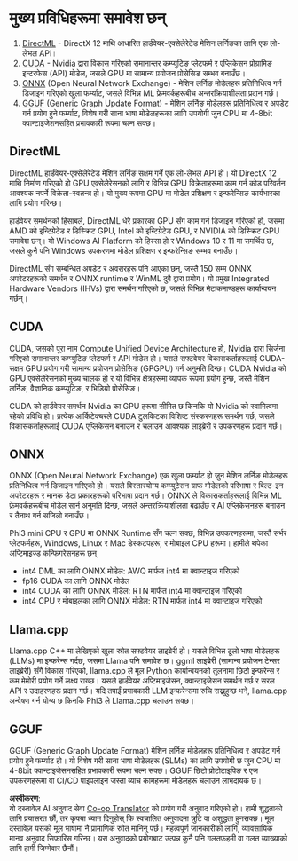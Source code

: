 <!--
CO_OP_TRANSLATOR_METADATA:
{
  "original_hash": "9841486ba4cf2590fabe609b925b00eb",
  "translation_date": "2025-05-09T08:18:31+00:00",
  "source_file": "md/01.Introduction/01/01.Understandingtech.md",
  "language_code": "ne"
}
-->
# मुख्य प्रविधिहरूमा समावेश छन्

1. [DirectML](https://learn.microsoft.com/windows/ai/directml/dml?WT.mc_id=aiml-138114-kinfeylo) - DirectX 12 माथि आधारित हार्डवेयर-एक्सेलेरेटेड मेशिन लर्निङका लागि एक लो-लेभल API।
2. [CUDA](https://blogs.nvidia.com/blog/what-is-cuda-2/) - Nvidia द्वारा विकास गरिएको समानान्तर कम्प्युटिङ प्लेटफर्म र एप्लिकेसन प्रोग्रामिङ इन्टरफेस (API) मोडेल, जसले GPU मा सामान्य प्रयोजन प्रोसेसिङ सम्भव बनाउँछ।
3. [ONNX](https://onnx.ai/) (Open Neural Network Exchange) - मेशिन लर्निङ मोडेलहरू प्रतिनिधित्व गर्न डिजाइन गरिएको खुला फर्म्याट, जसले विभिन्न ML फ्रेमवर्कहरूबीच अन्तरक्रियाशीलता प्रदान गर्छ।
4. [GGUF](https://github.com/ggerganov/ggml/blob/master/docs/gguf.md) (Generic Graph Update Format) - मेशिन लर्निङ मोडेलहरू प्रतिनिधित्व र अपडेट गर्न प्रयोग हुने फर्म्याट, विशेष गरी साना भाषा मोडेलहरूका लागि उपयोगी जुन CPU मा 4-8bit क्वान्टाइजेशनसहित प्रभावकारी रूपमा चल्न सक्छ।

## DirectML

DirectML हार्डवेयर-एक्सेलेरेटेड मेशिन लर्निङ सक्षम गर्ने एक लो-लेभल API हो। यो DirectX 12 माथि निर्माण गरिएको हो GPU एक्सेलेरेसनको लागि र विभिन्न GPU विक्रेताहरूमा काम गर्न कोड परिवर्तन आवश्यक नपर्ने विक्रेता-स्वतन्त्र हो। यो मुख्य रूपमा GPU मा मोडेल प्रशिक्षण र इन्फरेन्सिङ कार्यभारका लागि प्रयोग गरिन्छ।

हार्डवेयर समर्थनको हिसाबले, DirectML धेरै प्रकारका GPU सँग काम गर्न डिजाइन गरिएको हो, जसमा AMD को इन्टिग्रेटेड र डिस्क्रिट GPU, Intel को इन्टिग्रेटेड GPU, र NVIDIA को डिस्क्रिट GPU समावेश छन्। यो Windows AI Platform को हिस्सा हो र Windows 10 र 11 मा समर्थित छ, जसले कुनै पनि Windows उपकरणमा मोडेल प्रशिक्षण र इन्फरेन्सिङ सम्भव बनाउँछ।

DirectML सँग सम्बन्धित अपडेट र अवसरहरू पनि आएका छन्, जस्तै 150 सम्म ONNX अपरेटरहरूको समर्थन र ONNX runtime र WinML दुवै द्वारा प्रयोग। यो प्रमुख Integrated Hardware Vendors (IHVs) द्वारा समर्थन गरिएको छ, जसले विभिन्न मेटाकमाण्डहरू कार्यान्वयन गर्छन्।

## CUDA

CUDA, जसको पूरा नाम Compute Unified Device Architecture हो, Nvidia द्वारा सिर्जना गरिएको समानान्तर कम्प्युटिङ प्लेटफर्म र API मोडेल हो। यसले सफ्टवेयर विकासकर्ताहरूलाई CUDA-सक्षम GPU प्रयोग गरी सामान्य प्रयोजन प्रोसेसिङ (GPGPU) गर्न अनुमति दिन्छ। CUDA Nvidia को GPU एक्सेलेरेसनको मुख्य चालक हो र यो विभिन्न क्षेत्रहरूमा व्यापक रूपमा प्रयोग हुन्छ, जस्तै मेशिन लर्निङ, वैज्ञानिक कम्प्युटिङ, र भिडियो प्रोसेसिङ।

CUDA को हार्डवेयर समर्थन Nvidia का GPU हरूमा सीमित छ किनकि यो Nvidia को स्वामित्वमा रहेको प्रविधि हो। प्रत्येक आर्किटेक्चरले CUDA टुलकिटका विशिष्ट संस्करणहरू समर्थन गर्छ, जसले विकासकर्ताहरूलाई CUDA एप्लिकेसन बनाउन र चलाउन आवश्यक लाइब्रेरी र उपकरणहरू प्रदान गर्छ।

## ONNX

ONNX (Open Neural Network Exchange) एक खुला फर्म्याट हो जुन मेशिन लर्निङ मोडेलहरू प्रतिनिधित्व गर्न डिजाइन गरिएको हो। यसले विस्तारयोग्य कम्प्युटेसन ग्राफ मोडेलको परिभाषा र बिल्ट-इन अपरेटरहरू र मानक डेटा प्रकारहरूको परिभाषा प्रदान गर्छ। ONNX ले विकासकर्ताहरूलाई विभिन्न ML फ्रेमवर्कहरूबीच मोडेल सार्न अनुमति दिन्छ, जसले अन्तरक्रियाशीलता बढाउँछ र AI एप्लिकेसनहरू बनाउन र तैनाथ गर्न सजिलो बनाउँछ।

Phi3 mini CPU र GPU मा ONNX Runtime सँग चल्न सक्छ, विभिन्न उपकरणहरूमा, जस्तै सर्भर प्लेटफर्महरू, Windows, Linux र Mac डेस्कटपहरू, र मोबाइल CPU हरूमा।
हामीले थपेका अप्टिमाइज्ड कन्फिगरेसनहरू छन्

- int4 DML का लागि ONNX मोडेल: AWQ मार्फत int4 मा क्वान्टाइज गरिएको
- fp16 CUDA का लागि ONNX मोडेल
- int4 CUDA का लागि ONNX मोडेल: RTN मार्फत int4 मा क्वान्टाइज गरिएको
- int4 CPU र मोबाइलका लागि ONNX मोडेल: RTN मार्फत int4 मा क्वान्टाइज गरिएको

## Llama.cpp

Llama.cpp C++ मा लेखिएको खुला स्रोत सफ्टवेयर लाइब्रेरी हो। यसले विभिन्न ठूलो भाषा मोडेलहरू (LLMs) मा इन्फरेन्स गर्दछ, जसमा Llama पनि समावेश छ। ggml लाइब्रेरी (सामान्य प्रयोजन टेन्सर लाइब्रेरी) सँगै विकास गरिएको, llama.cpp ले मूल Python कार्यान्वयनको तुलनामा छिटो इन्फरेन्स र कम मेमोरी प्रयोग गर्ने लक्ष्य राख्छ। यसले हार्डवेयर अप्टिमाइजेसन, क्वान्टाइजेसन समर्थन गर्छ र सरल API र उदाहरणहरू प्रदान गर्छ। यदि तपाईं प्रभावकारी LLM इन्फरेन्समा रुचि राख्नुहुन्छ भने, llama.cpp अन्वेषण गर्न योग्य छ किनकि Phi3 ले Llama.cpp चलाउन सक्छ।

## GGUF

GGUF (Generic Graph Update Format) मेशिन लर्निङ मोडेलहरू प्रतिनिधित्व र अपडेट गर्न प्रयोग हुने फर्म्याट हो। यो विशेष गरी साना भाषा मोडेलहरू (SLMs) का लागि उपयोगी छ जुन CPU मा 4-8bit क्वान्टाइजेसनसहित प्रभावकारी रूपमा चल्न सक्छ। GGUF छिटो प्रोटोटाइपिङ र एज उपकरणहरूमा वा CI/CD पाइपलाइन जस्ता ब्याच कामहरूमा मोडेलहरू चलाउन लाभदायक छ।

**अस्वीकरण**:  
यो दस्तावेज़ AI अनुवाद सेवा [Co-op Translator](https://github.com/Azure/co-op-translator) को प्रयोग गरी अनुवाद गरिएको हो। हामी शुद्धताको लागि प्रयासरत छौं, तर कृपया ध्यान दिनुहोस् कि स्वचालित अनुवादमा त्रुटि वा अशुद्धता हुनसक्छ। मूल दस्तावेज़ यसको मूल भाषामा नै प्रामाणिक स्रोत मानिनु पर्छ। महत्वपूर्ण जानकारीको लागि, व्यावसायिक मानव अनुवाद सिफारिस गरिन्छ। यस अनुवादको प्रयोगबाट उत्पन्न कुनै पनि गलतफहमी वा गलत व्याख्याको लागि हामी जिम्मेवार छैनौं।